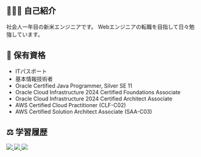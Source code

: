 ## 👨🏻‍🎓 自己紹介
社会人一年目の新米エンジニアです。
Webエンジニアの転職を目指して日々勉強しています。

## 📝 保有資格
+ ITパスポート
+ 基本情報技術者
+ Oracle Certified Java Programmer, Silver SE 11
+ Oracle Cloud Infrastructure 2024 Certified Foundations Associate
+ Oracle Cloud Infrastructure 2024 Certified Architect Associate
+ AWS Certified Cloud Practitioner (CLF-C02)
+ AWS Certified Solution Architect Associate (SAA-C03)

## ⚖️ 学習履歴
<a href="https://github.com/anuraghazra/github-readme-stats">
   <img src="https://github-readme-stats.vercel.app/api/top-langs/?username=kw35670">
</a>
<a href="https://github.com/kw35670">
   <img src="https://github-readme-stats.vercel.app/api?username=kw35670&hide=contribs&count_private=true&show_icons=true">
</a>
<a href="https://github.com/ryo-ma/github-profile-trophy">
   <img src="https://github-profile-trophy.vercel.app/?username=kw35670&column=7">
</a>
